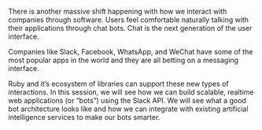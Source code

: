 There is another massive shift happening with how we interact with companies through software. Users feel comfortable naturally talking with their applications through chat bots. Chat is the next generation of the user interface.

Companies like Slack, Facebook, WhatsApp, and WeChat have some of the most popular apps in the world and they are all betting on a messaging interface.

Ruby and it’s ecosystem of libraries can support these new types of interactions. In this session, we will see how we can build scalable, realtime web applications (or “bots”) using the Slack API. We will see what a good bot architecture looks like and how we can integrate with existing artificial intelligence services to make our bots smarter.